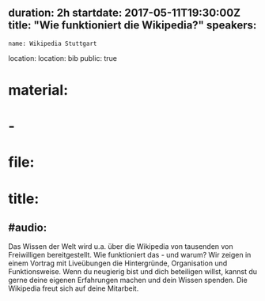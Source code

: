 duration: 2h
startdate: 2017-05-11T19:30:00Z
title: "Wie funktioniert die Wikipedia?"
speakers:
  -
    name: Wikipedia Stuttgart
location:
  location: bib
public: true
# material:
#  -
#    file:
#    title:
#audio:
---
Das Wissen der Welt wird u.a. über die Wikipedia von tausenden von Freiwilligen bereitgestellt. 
Wie funktioniert das - und warum? 
Wir zeigen in einem Vortrag mit Liveübungen die Hintergründe, Organisation und Funktionsweise. 
Wenn du neugierig bist und dich beteiligen willst, kannst du gerne deine eigenen Erfahrungen machen und dein Wissen spenden. 
Die Wikipedia freut sich auf deine Mitarbeit.
